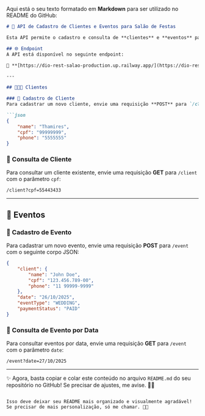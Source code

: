 Aqui está o seu texto formatado em **Markdown** para ser utilizado no README do GitHub:

```markdown
# 🎊 API de Cadastro de Clientes e Eventos para Salão de Festas

Esta API permite o cadastro e consulta de **clientes** e **eventos** para um salão de festas.

## 🌐 Endpoint
A API está disponível no seguinte endpoint:

🔗 **[https://dio-rest-salao-production.up.railway.app/](https://dio-rest-salao-production.up.railway.app/)**

---

## 🧑‍🤝‍🧑 Clientes

### 📝 Cadastro de Cliente
Para cadastrar um novo cliente, envie uma requisição **POST** para `/client` com o seguinte corpo JSON:

```json
{
    "name": "Thamires",
    "cpf": "99999999",
    "phone": "5555555"
}
```

### 🔎 Consulta de Cliente
Para consultar um cliente existente, envie uma requisição **GET** para `/client` com o parâmetro `cpf`:

```plaintext
/client?cpf=55443433
```

---

## 🎈 Eventos

### 🎯 Cadastro de Evento
Para cadastrar um novo evento, envie uma requisição **POST** para `/event` com o seguinte corpo JSON:

```json
{
    "client": {
        "name": "John Doe",
        "cpf": "123.456.789-00",
        "phone": "11 99999-9999"
    },
    "date": "26/10/2025",
    "eventType": "WEDDING",
    "paymentStatus": "PAID"
}
```

### 📆 Consulta de Evento por Data
Para consultar eventos por data, envie uma requisição **GET** para `/event` com o parâmetro `date`:

```plaintext
/event?date=27/10/2025
```

---

✨ Agora, basta copiar e colar este conteúdo no arquivo `README.md` do seu repositório no GitHub! Se precisar de ajustes, me avise. 🚀😊
```

Isso deve deixar seu README mais organizado e visualmente agradável! Se precisar de mais personalização, só me chamar. 🚀🎉
